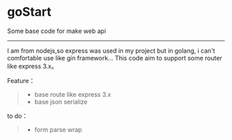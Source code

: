 # goStart
Some base code for make web api

------
I am from nodejs,so express was used in my project
but in golang, i can't comfortable use like gin framework... 
This code aim to support some router like express 3.x。


Feature：

> * base route like express 3.x
> * base json serialize

to do：

> * form parse wrap
